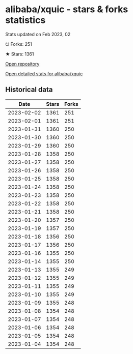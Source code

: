 # alibaba/xquic - stars & forks statistics

Stats updated on Feb 2023, 02

☋ Forks: 251

★ Stars: 1361

[Open repository](https://github.com/alibaba/xquic)

[Open detailed stats for alibaba/xquic](https://reviewgithub.com/rep/alibaba/xquic)

## Historical data
| Date | Stars | Forks |
|------|-------|-------|
| 2023-02-02 | 1361 | 251 | 
| 2023-02-01 | 1361 | 251 | 
| 2023-01-31 | 1360 | 250 | 
| 2023-01-30 | 1360 | 250 | 
| 2023-01-29 | 1360 | 250 | 
| 2023-01-28 | 1358 | 250 | 
| 2023-01-27 | 1358 | 250 | 
| 2023-01-26 | 1358 | 250 | 
| 2023-01-25 | 1358 | 250 | 
| 2023-01-24 | 1358 | 250 | 
| 2023-01-23 | 1358 | 250 | 
| 2023-01-22 | 1358 | 250 | 
| 2023-01-21 | 1358 | 250 | 
| 2023-01-20 | 1357 | 250 | 
| 2023-01-19 | 1357 | 250 | 
| 2023-01-18 | 1356 | 250 | 
| 2023-01-17 | 1356 | 250 | 
| 2023-01-16 | 1355 | 250 | 
| 2023-01-14 | 1355 | 250 | 
| 2023-01-13 | 1355 | 249 | 
| 2023-01-12 | 1355 | 249 | 
| 2023-01-11 | 1355 | 249 | 
| 2023-01-10 | 1355 | 249 | 
| 2023-01-09 | 1355 | 248 | 
| 2023-01-08 | 1354 | 248 | 
| 2023-01-07 | 1354 | 248 | 
| 2023-01-06 | 1354 | 248 | 
| 2023-01-05 | 1354 | 248 | 
| 2023-01-04 | 1354 | 248 | 

